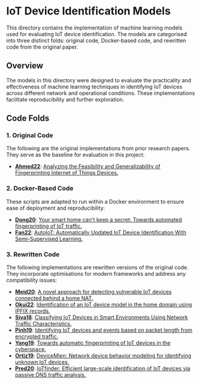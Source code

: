 # IoT Device Identification Models

This directory contains the implementation of machine learning models used for evaluating IoT device identification. The models are categorised into three distinct folds: original code, Docker-based code, and rewritten code from the original paper.

## Overview

The models in this directory were designed to evaluate the practicality and effectiveness of machine learning techniques in identifying IoT devices across different network and operational conditions. These implementations facilitate reproducibility and further exploration.

## Code Folds

### 1. **Original Code**
The following are the original implementations from prior research papers. They serve as the baseline for evaluation in this project:
- **[Ahmed22](https://github.com/dilawer11/iot-device-fingerprinting)**: [Analyzing the Feasibility and Generalizability of Fingerprinting Internet of Things Devices.](https://petsymposium.org/popets/2022/popets-2022-0057.php)

### 2. **Docker-Based Code**
These scripts are adapted to run within a Docker environment to ensure ease of deployment and reproducibility:
- **[Dong20](https://github.com/KiteFlyKid/Your-Smart-Home-Can-t-Keep-a-Secret-Towards-Automated-Fingerprinting-of-IoT-Traffic-with-Neural-Net.git)**: [Your smart home can't keep a secret: Towards automated fingerprinting of IoT traffic.](https://dl.acm.org/doi/abs/10.1145/3320269.3384732)
- **[Fan22](https://github.com/AliceAndBobCandy/AutoIoT.git)**: [AutoIoT: Automatically Updated IoT Device Identification With Semi-Supervised Learning.](https://ieeexplore.ieee.org/abstract/document/9795895)

### 3. **Rewritten Code**
The following implementations are rewritten versions of the original code. They incorporate optimisations for modern frameworks and address any compatibility issues:
- **[Meid20](https://github.com/emanmaali/IoTDeviceEvaluation/blob/98dd3f53f2aa3e215c6fe12d8ec0049debed75aa/Models/Meid20.py)**: [A novel approach for detecting vulnerable IoT devices connected behind a home NAT.](https://www.sciencedirect.com/science/article/pii/S0167404820302418)
- **[Okui22](https://github.com/emanmaali/IoTDeviceEvaluation/blob/98dd3f53f2aa3e215c6fe12d8ec0049debed75aa/Models/Okui22.py)**: [Identification of an IoT device model in the home domain using IPFIX records.](https://ieeexplore.ieee.org/abstract/document/9842469)
- **[Siva18](https://github.com/emanmaali/IoTDeviceEvaluation/blob/98dd3f53f2aa3e215c6fe12d8ec0049debed75aa/Models/Siva18.py)**: [Classifying IoT Devices in Smart Environments Using Network Traffic Characteristics.](https://ieeexplore.ieee.org/abstract/document/8440758)
- **[Pinh19](https://github.com/emanmaali/IoTDeviceEvaluation/blob/98dd3f53f2aa3e215c6fe12d8ec0049debed75aa/Models/Pinh19.py)**: [Identifying IoT devices and events based on packet length from encrypted traffic.](https://www.sciencedirect.com/science/article/abs/pii/S0140366419300052)
- **[Yang19](https://github.com/emanmaali/IoTDeviceEvaluation/blob/98dd3f53f2aa3e215c6fe12d8ec0049debed75aa/Models/Yang19.py)**: [Towards automatic fingerprinting of IoT devices in the cyberspace.](https://www.sciencedirect.com/science/article/abs/pii/S1389128618306856)
- **[Ortiz19](https://github.com/emanmaali/IoTDeviceEvaluation/blob/98dd3f53f2aa3e215c6fe12d8ec0049debed75aa/Models/Ortiz19.py)**: [DeviceMien: Network device behavior modeling for identifying unknown IoT devices.](https://dl.acm.org/doi/abs/10.1145/3302505.3310073)
- **[Pred20](https://github.com/emanmaali/IoTDeviceEvaluation/blob/98dd3f53f2aa3e215c6fe12d8ec0049debed75aa/Models/Pred20.py)**: [IoTfinder: Efficient large-scale identification of IoT devices via passive DNS traffic analysis.](https://ieeexplore.ieee.org/abstract/document/9230403)
